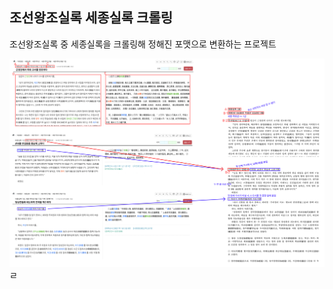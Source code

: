 ## 조선왕조실록 세종실록 크롤링

조선왕조실록 중 세종실록을 크롤링해 정해진 포맷으로 변환하는 프로젝트

![구상도](https://github.com/kaonmir/Sejong_Crawl/blob/master/%E1%84%80%E1%85%AA%E1%84%8C%E1%85%A6%20%E1%84%89%E1%85%A5%E1%86%AF%E1%84%86%E1%85%A7%E1%86%BC%20%E1%84%80%E1%85%B3%E1%84%85%E1%85%B5%E1%86%B7.png?raw=true)ㄹ
